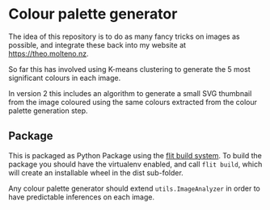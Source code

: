 # Colour palette generator

The idea of this repository is to do as many fancy tricks on images as possible, and integrate these back into my website at https://theo.molteno.nz.

So far this has involved using K-means clustering to generate the 5 most significant colours in each image.

In version 2 this includes an algorithm to generate a small SVG thumbnail from the image coloured using the same colours extracted from the colour palette generation step.

## Package

This is packaged as Python Package using the [flit build system](https://flit.pypa.io/en/stable/). To build the package you should have the virtualenv enabled, and call `flit build`, which will create an installable wheel in the dist sub-folder.

Any colour palette generator should extend `utils.ImageAnalyzer` in order to have predictable inferences on each image.
